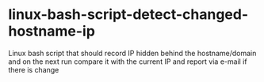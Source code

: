 # linux-bash-script-detect-changed-hostname-ip
Linux bash script that should record IP hidden behind the hostname/domain and on the next run compare it with the current IP and report via e-mail if there is change

